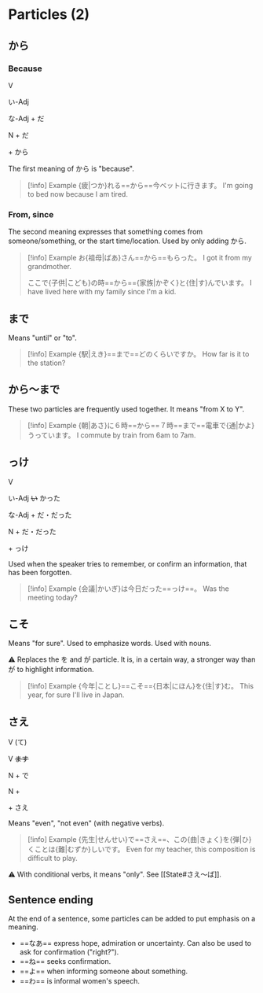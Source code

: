 # Particles (2)

## から

### Because

<div class="usage">
<div class="left">
	<p><span class="box">V</span></p>
	<p><span class="box">い-Adj</span></p>
	<p><span class="box">な-Adj + だ</span></p>
	<p><span class="box">N + だ</span></p>
</div>
	<p class="right">+ から</p>
</div>

The first meaning of から is "because".

> [!info] Example
> {疲|つか}れる==から==今ベットに行きます。
> I'm going to bed now because I am tired.

### From, since

The second meaning expresses that something comes from someone/something, or the start time/location. Used by only adding から.

> [!info] Example
> お{祖母|ばあ}さん==から==もらった。
> I got it from my grandmother.
> 
> ここで{子供|こども}の時==から=={家族|かぞく}と{住|す}んでいます。
> I have lived here with my family since I'm a kid.

## まで

Means "until" or "to".

> [!info] Example
> {駅|えき}==まで==どのくらいですか。
> How far is it to the station?

## から～まで

These two particles are frequently used together. It means "from X to Y".

> [!info] Example
> {朝|あさ}に６時==から==７時==まで==電車で{通|かよ}うっています。
> I commute by train from 6am to 7am.

## っけ

<div class="usage">
<div class="left">
	<p><span class="box">V</span></p>
	<p><span class="box">い-Adj <strike>い</strike> かった</span></p>
	<p><span class="box">な-Adj + だ・だった</span></p>
	<p><span class="box">N + だ・だった</span></p>
</div>
	<p class="right">+ っけ</p>
</div>

Used when the speaker tries to remember, or confirm an information, that has been forgotten.

> [!info] Example
> {会議|かいぎ}は今日だった==っけ==。
> Was the meeting today?

## こそ

Means "for sure". Used to emphasize words.
Used with nouns.

⚠ Replaces the を and が particle. It is, in a certain way, a stronger way than が to highlight information.

> [!info] Example
> {今年|ことし}==こそ=={日本|にほん}を{住|す}む。
> This year, for sure I'll live in Japan.

## さえ

<div class="usage">
<div class="left">
	<p><span class="box">V (て)</span></p>
	<p><span class="box">V <strike>ます</strike></p>
	<p><span class="box">N + で</span></p>
	<p><span class="box">N + </span></p>
</div>
	<p class="right">+ さえ</p>
</div>

Means "even", "not even" (with negative verbs).

> [!info] Example
> {先生|せんせい}で==さえ==、この{曲|きょく}を{弾|ひ}くことは{難|むずか}しいです。
> Even for my teacher, this composition is difficult to play.

⚠ With conditional verbs, it means "only". See [[State#さえ～ば]].

## Sentence ending

At the end of a sentence, some particles can be added to put emphasis on a meaning.

* ==なあ== express hope, admiration or uncertainty. Can also be used to ask for confirmation ("right?").
* ==ね== seeks confirmation.
* ==よ== when informing someone about something.
* ==わ== is informal women's speech.
